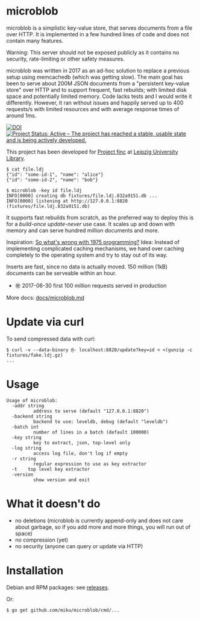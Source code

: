 # microblob

microblob is a simplistic key-value store, that serves documents from a file
over HTTP. It is implemented in a few hundred lines of code and does not
contain many features.

Warning: This server should not be exposed publicly as it contains no security,
rate-limiting or other safety measures.

microblob was written in 2017 as an ad-hoc solution to replace a previous setup
using memcachedb (which was getting slow). The main goal has been to serve
about 200M JSON documents from a "persistent key-value store" over HTTP and to
support frequent, fast rebuilds; with limited disk space and potentially
limited memory. Code lacks tests and I would write it differently. However, it
ran without issues and happily served up to 400 requests/s with limited
resources and with average response times of around 1ms.

[![DOI](https://zenodo.org/badge/82800367.svg)](https://zenodo.org/badge/latestdoi/82800367) [![Project Status: Active – The project has reached a stable, usable state and is being actively developed.](https://www.repostatus.org/badges/latest/active.svg)](https://www.repostatus.org/#active)

This project has been developed for [Project finc](https://finc.info) at [Leipzig University Library](https://ub.uni-leipzig.de).

```shell
$ cat file.ldj
{"id": "some-id-1", "name": "alice"}
{"id": "some-id-2", "name": "bob"}

$ microblob -key id file.ldj
INFO[0000] creating db fixtures/file.ldj.832a9151.db ...
INFO[0000] listening at http://127.0.0.1:8820 (fixtures/file.ldj.832a9151.db)
```

It supports fast rebuilds from scratch, as the preferred way to deploy this is
for a *build-once* *update-never* use case. It scales up and down with memory
and can serve hundred million documents and more.

Inspiration: [So what's wrong with 1975
programming?](http://varnish-cache.org/docs/trunk/phk/notes.html#so-what-s-wrong-with-1975-programming)
Idea: Instead of implementing complicated caching mechanisms, we hand over
caching completely to the operating system and try to stay out of its way.

Inserts are fast, since no data is actually moved. 150 million (1kB) documents
can be serveable within an hour.

* ㊗️ 2017-06-30 first 100 million requests served in production

More docs: [docs/microblob.md](docs/microblob.md)

# Update via curl

To send compressed data with curl:

```shell
$ curl -v --data-binary @- localhost:8820/update?key=id < <(gunzip -c fixtures/fake.ldj.gz)
...
```

# Usage

```shell
Usage of microblob:
  -addr string
          address to serve (default "127.0.0.1:8820")
  -backend string
          backend to use: leveldb, debug (default "leveldb")
  -batch int
          number of lines in a batch (default 100000)
  -key string
          key to extract, json, top-level only
  -log string
          access log file, don't log if empty
  -r string
          regular expression to use as key extractor
  -t    top level key extractor
  -version
          show version and exit

```

# What it doesn't do

* no deletions (microblob is currently append-only and does not care about
  garbage, so if you add more and more things, you will run out of space)
* no compression (yet)
* no security (anyone can query or update via HTTP)

# Installation

Debian and RPM packages: see [releases](https://github.com/miku/microblob/releases).

Or:

```shell
$ go get github.com/miku/microblob/cmd/...
```
